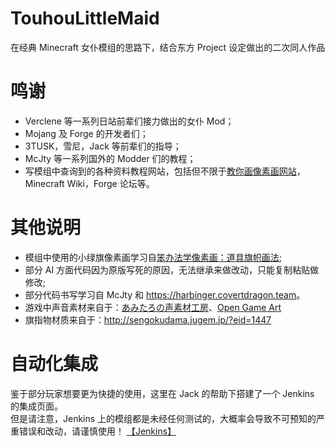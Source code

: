 # TouhouLittleMaid
在经典 Minecraft 女仆模组的思路下，结合东方 Project 设定做出的二次同人作品

# 鸣谢
- Verclene 等一系列日站前辈们接力做出的女仆 Mod；
- Mojang 及 Forge 的开发者们；
- 3TUSK，雪尼，Jack 等前辈们的指导；
- McJty 等一系列国外的 Modder 们的教程；
- 写模组中查询到的各种资料教程网站，包括但不限于[教你画像素画网站](https://32comic.com/)，Minecraft Wiki，Forge 论坛等。

# 其他说明
- 模组中使用的小绿旗像素画学习自[笨办法学像素画：道具旗帜画法](https://32comic.com/2018/08/25/笨办法学像素画：道具旗帜画法);
- 部分 AI 方面代码因为原版写死的原因，无法继承来做改动，只能复制粘贴做修改;
- 部分代码书写学习自 McJty 和 <https://harbinger.covertdragon.team>。
- 游戏中声音素材来自于：[あみたろの声素材工房](https://www14.big.or.jp/~amiami/happy/)、[Open Game Art](https://opengameart.org/)
- 旗指物材质来自于：<http://sengokudama.jugem.jp/?eid=1447>

# 自动化集成
鉴于部分玩家想要更为快捷的使用，这里在 Jack 的帮助下搭建了一个 Jenkins 的集成页面。       
但是请注意，Jenkins 上的模组都是未经任何测试的，大概率会导致不可预知的严重错误和改动，请谨慎使用！
[【Jenkins】](https://ci.covertdragon.team/job/TouhouLittleMaid/)